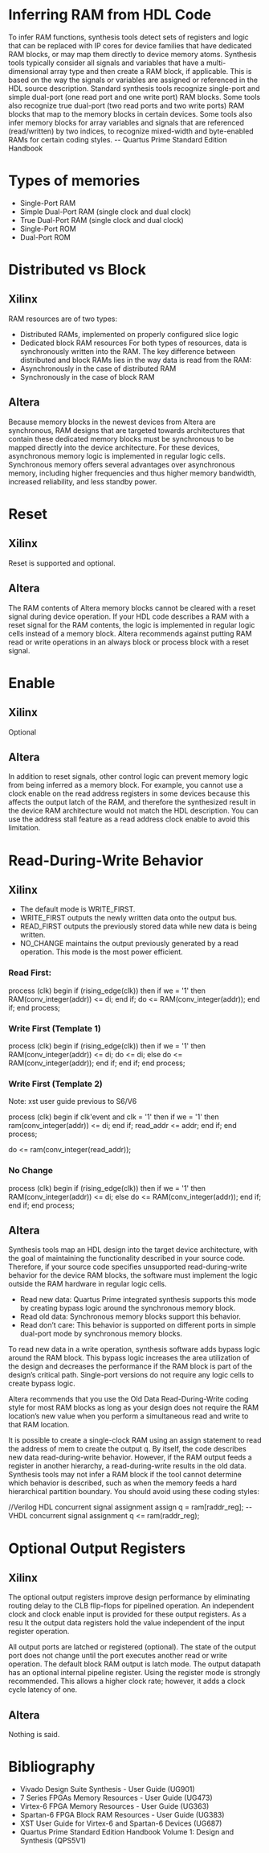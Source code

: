 # Inferring RAM from HDL Code

To infer RAM functions, synthesis tools detect sets of registers and logic that can be replaced
with IP cores for device families that have dedicated RAM blocks, or may map them directly to
device memory atoms.
Synthesis tools typically consider all signals and variables that have a multi-dimensional array
type and then create a RAM block, if applicable. This is based on the way the signals or variables
are assigned or referenced in the HDL source description.
Standard synthesis tools recognize single-port and simple dual-port (one read port and one write
port) RAM blocks. Some tools also recognize true dual-port (two read ports and two write ports) RAM
blocks that map to the memory blocks in certain devices.
Some tools also infer memory blocks for array variables and signals that are referenced
(read/written) by two indices, to recognize mixed-width and byte-enabled RAMs for certain coding
styles. -- Quartus Prime Standard Edition Handbook

# Types of memories

* Single-Port RAM
* Simple Dual-Port RAM (single clock and dual clock)
* True Dual-Port RAM (single clock and dual clock)
* Single-Port ROM
* Dual-Port ROM

# Distributed vs Block

## Xilinx

RAM resources are of two types:
* Distributed RAMs, implemented on properly configured slice logic
* Dedicated block RAM resources
For both types of resources, data is synchronously written into the RAM. The key difference between
distributed and block RAMs lies in the way data is read from the RAM:
* Asynchronously in the case of distributed RAM
* Synchronously in the case of block RAM

## Altera

Because memory blocks in the newest devices from Altera are synchronous, RAM designs that are
targeted towards architectures that contain these dedicated memory blocks must be synchronous to be
mapped directly into the device architecture. For these devices, asynchronous memory logic is
implemented in regular logic cells.
Synchronous memory offers several advantages over asynchronous memory, including higher frequencies
and thus higher memory bandwidth, increased reliability, and less standby power.

# Reset

## Xilinx

Reset is supported and optional.

## Altera

The RAM contents of Altera memory blocks cannot be cleared with a reset signal during device
operation. If your HDL code describes a RAM with a reset signal for the RAM contents, the logic is
implemented in regular logic cells instead of a memory block. Altera recommends against putting RAM
read or write operations in an always block or process block with a reset signal.

# Enable

## Xilinx

Optional

## Altera

In addition to reset signals, other control logic can prevent memory logic from being inferred as a
memory block. For example, you cannot use a clock enable on the read address registers in some
devices because this affects the output latch of the RAM, and therefore the synthesized result in
the device RAM architecture would not match the HDL description. You can use the address stall
feature as a read address clock enable to avoid this limitation.

# Read-During-Write Behavior

## Xilinx

* The default mode is WRITE_FIRST.
* WRITE_FIRST outputs the newly written data onto the output bus.
* READ_FIRST outputs the previously stored data while new data is being written.
* NO_CHANGE maintains the output previously generated by a read operation.
  This mode is the most power efficient.

### Read First:

process (clk)
begin
   if (rising_edge(clk)) then
      if we = '1' then
         RAM(conv_integer(addr)) <= di;
      end if;
      do <= RAM(conv_integer(addr));
   end if;
end process;

### Write First (Template 1)

process (clk)
begin
   if (rising_edge(clk)) then
      if we = '1' then
         RAM(conv_integer(addr)) <= di;
         do <= di;
      else
         do <= RAM(conv_integer(addr));
      end if;
   end if;
end process;

### Write First (Template 2)
Note: xst user guide previous to S6/V6

process (clk)
begin
   if clk'event and clk = '1' then
      if we = '1' then
         ram(conv_integer(addr)) <= di;
      end if;
      read_addr <= addr;
   end if;
end process;

do <= ram(conv_integer(read_addr));

### No Change

process (clk)
begin
   if (rising_edge(clk)) then
      if we = '1' then
         RAM(conv_integer(addr)) <= di;
      else
         do <= RAM(conv_integer(addr));
      end if;
   end if;
end process;

## Altera

Synthesis tools map an HDL design into the target device architecture, with the goal of maintaining
the functionality described in your source code. Therefore, if your source code specifies
unsupported read-during-write behavior for the device RAM blocks, the software must implement the
logic outside the RAM hardware in regular logic cells.

* Read new data: Quartus Prime integrated synthesis supports this mode by creating bypass logic
around the synchronous memory block.
* Read old data: Synchronous memory blocks support this behavior.
* Read don’t care: This behavior is supported on different ports in simple dual-port mode by
synchronous memory blocks.

To read new data in a write operation, synthesis software adds bypass logic around the RAM block.
This bypass logic increases the area utilization of the design and decreases the performance if the
RAM block is part of the design’s critical path. Single-port versions do not require any logic
cells to create bypass logic.

Altera recommends that you use the Old Data Read-During-Write coding style for most RAM blocks as
long as your design does not require the RAM location’s new value when you perform a simultaneous
read and write to that RAM location.

It is possible to create a single-clock RAM using an assign statement to read the address of mem
to create the output q. By itself, the code describes new data read-during-write behavior. However,
if the RAM output feeds a register in another hierarchy, a read-during-write results in the old
data. Synthesis tools may not infer a RAM block if the tool cannot determine which behavior is
described, such as when the memory feeds a hard hierarchical partition boundary. You should avoid
using these coding styles:

//Verilog HDL concurrent signal assignment
assign q = ram[raddr_reg];
-- VHDL concurrent signal assignment
q <= ram(raddr_reg);

# Optional Output Registers

## Xilinx

The optional output registers improve design performance by eliminating routing delay to the CLB
flip-flops for pipelined operation. An independent clock and clock enable input is provided for
these output registers. As a resu lt the output data registers hold the value independent of the
input register operation.

All output ports are latched or registered (optional). The state of the output port does not change
until the port executes another read or write operation. The default block RAM output is latch mode.
The output datapath has an optional internal pipeline register. Using the register mode is strongly
recommended. This allows a higher clock rate; however, it adds a clock cycle latency of one.

## Altera

Nothing is said.

# Bibliography

* Vivado Design Suite Synthesis - User Guide (UG901)
* 7 Series FPGAs Memory Resources - User Guide (UG473)
* Virtex-6 FPGA Memory Resources - User Guide (UG363)
* Spartan-6 FPGA Block RAM Resources - User Guide (UG383)
* XST User Guide for Virtex-6 and Spartan-6 Devices (UG687)
* Quartus Prime Standard Edition Handbook Volume 1: Design and Synthesis (QPS5V1)

